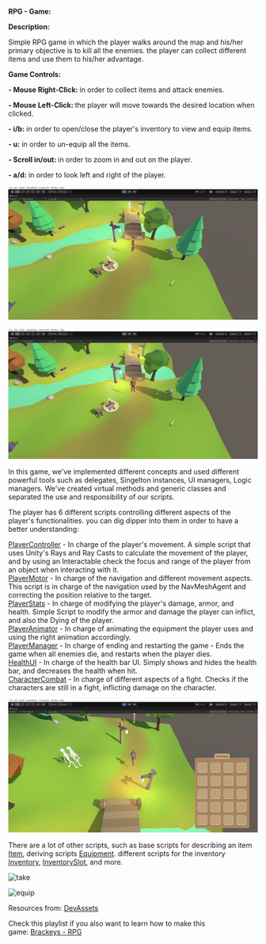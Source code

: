<p><strong>RPG - Game:</strong></p>
<p><strong>Description:</strong></p>
<p>Simple RPG game in which the player walks around the map and his/her primary objective is to kill all the enemies. the player can collect different items and use them to his/her advantage.&nbsp;</p>
<p><strong>Game Controls:</strong></p>
<p><strong>-&nbsp;</strong><strong>Mouse Right-Click:&nbsp;</strong>in order to collect items and attack enemies.</p>
<p><strong>- Mouse Left-Click:&nbsp;</strong>the player will move towards the desired location when clicked.</p>
<p><strong>- i/b:</strong> in order to open/close the player's inventory to view and equip items.</p>
<p><strong>- u:</strong> in order to un-equip all the items.</p>
<p><strong>- Scroll in/out:&nbsp;</strong>in order to zoom in and out on the player.</p>
<p><strong>- a/d:</strong> in order to look left and right of the player.</p>
<p><img src="https://github.com/MyScouter/RPGame/blob/master/gif/PlayerMovment.gif" alt="PlayerMovment" /></p>
<p><img src="https://github.com/MyScouter/RPGame/blob/master/gif/camera.gif" alt="camera" /></p>
<p>In this game, we've implemented different concepts and used different powerful tools such as delegates, Singelton instances, UI managers, Logic managers. We've created virtual methods and generic classes and separated the use and responsibility of our scripts.</p>
<p>The player has 6 different scripts controlling different aspects of the player's functionalities. you can dig dipper into them in order to have a better understanding:</p>
<p><a href="RPG project/Assets/Scripts/Controller/PlayerController.cs">PlayerController</a>&nbsp;- In charge of the player's movement. A simple script that uses Unity's Rays and Ray Casts to calculate the movement of the player, and by using an Interactable check the focus and range of the player from an object when interacting with it.<br /><a href="RPG project/Assets/Scripts/Controller/PlayerMotor.cs">PlayerMotor</a>&nbsp;- In charge of the navigation and different movement aspects. This script is in charge of the navigation used by the NavMeshAgent and correcting the position relative to the target.<br /><a href="RPG project/Assets/Scripts/Stats/PlayerStats.cs">PlayerStats</a>&nbsp;- In charge of modifying the player's damage, armor, and health. Simple Script to modify the armor and damage the player can inflict, and also the Dying of the player.<br /><a href="RPG project/Assets/Scripts/PlayerAnimator.cs">PlayerAnimator</a>&nbsp;- In charge of animating the equipment the player uses and using the right animation accordingly.<br /><a href="RPG project/Assets/Scripts/PlayerManager.cs">PlayerManager</a>&nbsp;- In charge of ending and restarting the game - Ends the game when all enemies die, and restarts when the player dies.<br /><a href="RPG project/Assets/Scripts/HealthUI.cs">HealthUI</a>&nbsp;- In charge of the health bar UI. Simply shows and hides the health bar, and decreases the health when hit.<br /><a href="RPG project/Assets/Scripts/CharacterCombat.cs">CharacterCombat</a>&nbsp;- In charge of different aspects of a fight. Checks if the characters are still in a fight, inflicting damage on the character.</p>
<p><img src="https://github.com/MyScouter/RPGame/blob/master/gif/attack.gif" alt="combat" /></p>
<p>There are a lot of other scripts, such as base scripts for describing an item <a href="RPG project/Assets/Scripts/Items/Item.cs">Item</a>, deriving scripts <a href="RPG project/Assets/Scripts/Items/Equipment.cs">Equipment</a>. different scripts for the inventory <a href="RPG project/Assets/Scripts/Inventory/Inventory.cs">Inventory</a>, <a href="RPG project/Assets/Scripts/Inventory/InventorySlot.cs">InventorySlot</a>,&nbsp;and more.</p>
<p><img src="https://github.com/MyScouter/RPGame/blob/master/gif/invnt%26take.gif" alt="take" /></p>
<p><img src="https://github.com/MyScouter/RPGame/blob/master/gif/equip%26unequip.gif" alt="equip" /></p>
<p>Resources from:&nbsp;<a href="http://devassets.com/assets/rpg-tutorial-assets/">DevAssets</a></p>
<p>Check this playlist if you also want to learn how to make this game:&nbsp;<a href="https://www.youtube.com/watch?v=nu5nyrB9U_o&amp;list=PLPV2KyIb3jR4KLGCCAciWQ5qHudKtYeP7">Brackeys - RPG</a></p>
